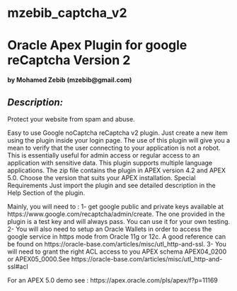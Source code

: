# mzebib_captcha_v2

<b>
  <h1>Oracle Apex Plugin for google reCaptcha Version 2</h1>
  <p>by Mohamed Zebib (mzebib@gmail.com)</p>
  <h2><i>Description:</i></h2>
</b>
<p>Protect your website from spam and abuse.</p>
<p>Easy to use Google noCaptcha reCaptcha v2 plugin. Just create a new item using the plugin inside your login page. The use of this plugin will give you a mean to verify that the user connecting to your application is not a robot. This is essentially useful for admin access or regular access to an application with sensitive data. This plugin supports multiple language applications. The zip file contains the plugin in APEX version 4.2 and APEX 5.0. Choose the version that suits your APEX installation.
Special Requirements
Just import the plugin and see detailed description in the Help Section of the plugin.</p>
<p>Mainly, you will need to :
1- get google public and private keys available at https://www.google.com/recaptcha/admin/create. The one provided in the plugin is a test key and will always pass. You can use it for your own testing.
2- You will also need to setup an Oracle Wallets in order to access the google service in https mode from Oracle 11g or 12c. A good reference can be found on https://oracle-base.com/articles/misc/utl_http-and-ssl.
3- You will need to grant the right ACL access to you APEX schema APEX04_0200 or APEX05_0000.See https://oracle-base.com/articles/misc/utl_http-and-ssl#acl
</p>
<p>For an APEX 5.0 demo see : https://apex.oracle.com/pls/apex/f?p=11169</p>
